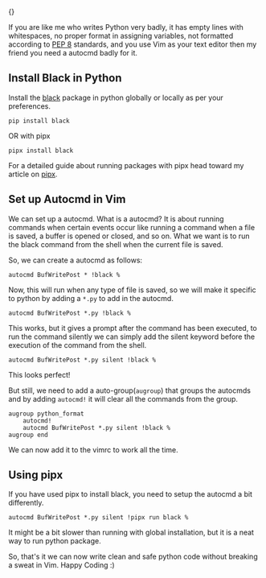 {}

<p>If you are like me who writes Python very badly, it has empty lines with whitespaces, no proper format in assigning variables, not formatted according to <a href="https://peps.python.org/pep-0008/">PEP 8</a> standards, and you use Vim as your text editor then my friend you need a autocmd badly for it.</p>
<h2>Install Black in Python</h2>
<p>Install the <a href="https://pypi.org/project/black/">black</a> package in python globally or locally as per your preferences.</p>
<pre><code>pip install black
</code></pre>
<p>OR with pipx</p>
<pre><code>pipx install black
</code></pre>
<p>For a detailed guide about running packages with pipx head toward my article on <a href="https://mr-destructive.github.io/techstructive-blog/pipx-intro/">pipx</a>.</p>
<h2>Set up Autocmd in Vim</h2>
<p>We can set up a autocmd. What is a autocmd? It is about running commands when certain events occur like running a command when a file is saved, a buffer is opened or closed, and so on. What we want is to run the black command from the shell when the current file is saved.</p>
<p>So, we can create a autocmd as follows:</p>
<pre><code class="language-vimscript">autocmd BufWritePost * !black %
</code></pre>
<p>Now, this will run when any type of file is saved, so we will make it specific to python by adding a <code>*.py</code> to add in the autocmd.</p>
<pre><code class="language-vimscript">autocmd BufWritePost *.py !black %
</code></pre>
<p>This works, but it gives a prompt after the command has been executed, to run the command silently we can simply add the silent keyword before the execution of the command from the shell.</p>
<pre><code class="language-vimscript">autocmd BufWritePost *.py silent !black %
</code></pre>
<p>This looks perfect!</p>
<p>But still, we need to add a auto-group(<code>augroup</code>) that groups the autocmds and by adding <code>autocmd!</code> it will clear all the commands from the group.</p>
<pre><code class="language-vimscript">augroup python_format
    autocmd!
    autocmd BufWritePost *.py silent !black %
augroup end
</code></pre>
<p>We can now add it to the vimrc to work all the time.</p>
<h2>Using pipx</h2>
<p>If you have used pipx to install black, you need to setup the autocmd a bit differently.</p>
<pre><code class="language-vimscript">autocmd BufWritePost *.py silent !pipx run black %
</code></pre>
<p>It might be a bit slower than running with global installation, but it is a neat way to run python package.</p>
<p>So, that's it we can now write clean and safe python code without breaking a sweat in Vim. Happy Coding :)</p>
